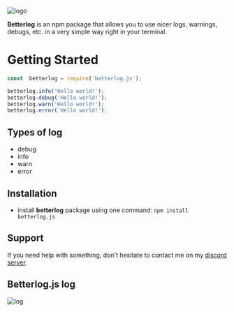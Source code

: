![logo](https://cdn.discordapp.com/attachments/1031615083702394940/1059798584410775622/betterlogjs.png)

**Betterlog** is an npm package that allows you to use nicer logs, warnings, debugs, etc. in a very simple way right in your terminal.


#  Getting Started


```javascript
const  betterlog = require('betterlog.js');

betterlog.info('Hello world!');
betterlog.debug('Hello world!');
betterlog.warn('Hello world!');
betterlog.error('Hello world!');
```

## Types of log

- debug
- info
- warn
- error

## Installation

- install **betterlog** package using one command: `npm install betterlog.js`

## Support

If you need help with something, don't hesitate to contact me on my [discord server](https://discord.gg/6hFE7A8TPu).

## Betterlog.js log

![log](https://cdn.discordapp.com/attachments/1031615083702394940/1059803255753945138/image.png)